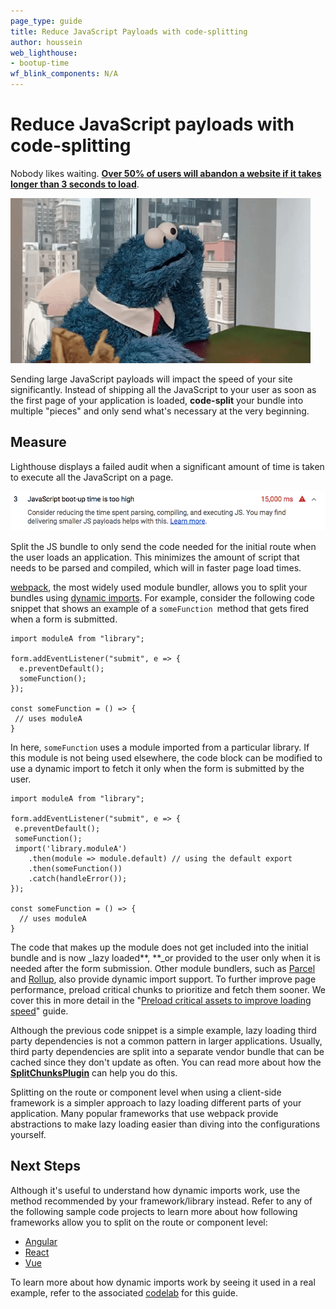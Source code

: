 ```yaml
---
page_type: guide
title: Reduce JavaScript Payloads with code-splitting
author: houssein
web_lighthouse:
- bootup-time
wf_blink_components: N/A
---
```


# Reduce JavaScript payloads with code-splitting

Nobody likes waiting.
**[Over 50% of users will abandon a website if it takes longer than 3 seconds to load](https://www.thinkwithgoogle.com/intl/en-154/insights-inspiration/research-data/need-mobile-speed-how-mobile-latency-impacts-publisher-revenue/)**.

![Cookie monster, tapping his fingers on a desk. Waiting for something.](./cookie-monster.gif)

Sending large JavaScript payloads will impact the speed of your site
significantly. Instead of shipping all the JavaScript to your user as soon as
the first page of your application is loaded, **code-split** your bundle into
multiple "pieces" and only send what's necessary at the very beginning. 

## Measure

Lighthouse displays a failed audit when a significant amount of time is taken to
execute all the JavaScript on a page. 

![A failing Lighthouse audit showing scripts taking too long to execute.](./lh-audit.png)

Split the JS bundle to only send the code needed for the initial route when the
user loads an application. This minimizes the amount of script that needs to be
parsed and compiled, which will in faster page load times. 

[webpack](https://webpack.js.org/), the most widely used module bundler, allows
you to split your bundles using
[dynamic imports](https://developers.google.com/web/updates/2017/11/dynamic-import).
For example, consider the following code snippet that shows an example of a
`someFunction `method that gets fired when a form is submitted.

    import moduleA from "library";

    form.addEventListener("submit", e => {
      e.preventDefault();
      someFunction();
    });

    const someFunction = () => {
     // uses moduleA
    }

In here, `someFunction` uses a module imported from a particular library. If
this module is not being used elsewhere, the code block can be modified to use a
dynamic import to fetch it only when the form is submitted by the user. 

    import moduleA from "library";

    form.addEventListener("submit", e => {
     e.preventDefault();
     someFunction();
     import('library.moduleA')
        .then(module => module.default) // using the default export
        .then(someFunction())
        .catch(handleError());
    });

    const someFunction = () => {
      // uses moduleA
    }

The code that makes up the module does not get included into the initial bundle
and is now _lazy loaded**, **_or provided to the user only when it is needed
after the form submission. Other module bundlers, such as
[Parcel](https://parceljs.org/code_splitting.html) and
[Rollup](https://rollupjs.org/guide/en#dynamic-import), also provide dynamic
import support. To further improve page performance, preload critical chunks to
prioritize and fetch them sooner. We cover this in more detail in the "[Preload
critical assets to improve loading speed](https://example.com)" guide.

Although the previous code snippet is a simple example, lazy loading third party
dependencies is not a common pattern in larger applications. Usually, third
party dependencies are split into a separate vendor bundle that can be cached
since they don't update as often. You can read more about how the
**[SplitChunksPlugin](https://webpack.js.org/plugins/split-chunks-plugin/)** can
help you do this.

Splitting on the route or component level when using a client-side framework is
a simpler approach to lazy loading different parts of your application. Many
popular frameworks that use webpack provide abstractions to make lazy loading
easier than diving into the configurations yourself. 

## Next Steps

Although it's useful to understand how dynamic imports work, use the method
recommended by your framework/library instead. Refer to any of the following
sample code projects to learn more about how following frameworks allow you to
split on the route or component level:

+  [Angular](https://example.com)
+  [React](https://example.com/)
+  [Vue](https://example.com/)

To learn more about how dynamic imports work by seeing it used in a real
example, refer to the associated [codelab](https://example.com) for this
guide.
